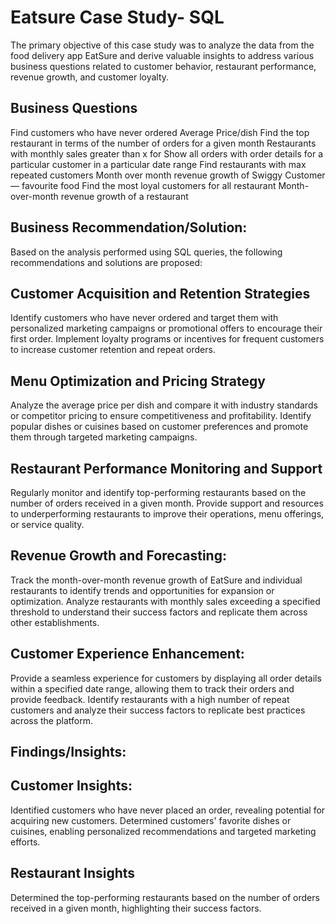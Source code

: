
# Eatsure Case Study- SQL

The primary objective of this case study was to analyze the data from the food delivery app EatSure and derive valuable insights to address various business questions related to customer behavior, restaurant performance, revenue growth, and customer loyalty.


## Business Questions

Find customers who have never ordered
Average Price/dish
Find the top restaurant in terms of the number of orders for a given month
Restaurants with monthly sales greater than x for
Show all orders with order details for a particular customer in a particular date range
Find restaurants with max repeated customers
Month over month revenue growth of Swiggy
Customer — favourite food
Find the most loyal customers for all restaurant
Month-over-month revenue growth of a restaurant
## Business Recommendation/Solution: 
Based on the analysis performed using SQL queries, the following recommendations and solutions are proposed:


## Customer Acquisition and Retention Strategies

Identify customers who have never ordered and target them with personalized marketing campaigns or promotional offers to encourage their first order.
Implement loyalty programs or incentives for frequent customers to increase customer retention and repeat orders.
## Menu Optimization and Pricing Strategy
Analyze the average price per dish and compare it with industry standards or competitor pricing to ensure competitiveness and profitability.
Identify popular dishes or cuisines based on customer preferences and promote them through targeted marketing campaigns.
## Restaurant Performance Monitoring and Support
Regularly monitor and identify top-performing restaurants based on the number of orders received in a given month.
Provide support and resources to underperforming restaurants to improve their operations, menu offerings, or service quality.

## Revenue Growth and Forecasting:
Track the month-over-month revenue growth of EatSure and individual restaurants to identify trends and opportunities for expansion or optimization.
Analyze restaurants with monthly sales exceeding a specified threshold to understand their success factors and replicate them across other establishments.
## Customer Experience Enhancement:
Provide a seamless experience for customers by displaying all order details within a specified date range, allowing them to track their orders and provide feedback.
Identify restaurants with a high number of repeat customers and analyze their success factors to replicate best practices across the platform.
## Findings/Insights:
## Customer Insights:
Identified customers who have never placed an order, revealing potential for acquiring new customers.
Determined customers' favorite dishes or cuisines, enabling personalized recommendations and targeted marketing efforts.
## Restaurant Insights
Determined the top-performing restaurants based on the number of orders received in a given month, highlighting their success factors.


